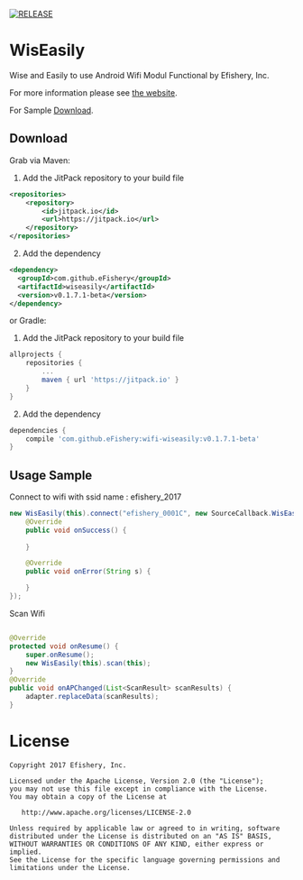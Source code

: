 [![RELEASE](https://jitpack.io/v/eFishery/wiseasily.svg)](https://jitpack.io/#eFishery/wiseasily)

WisEasily
========

Wise and Easily to use Android Wifi Modul Functional by Efishery, Inc.

For more information please see [the website][1].

For Sample [Download][2].

Download
--------

Grab via Maven:
1. Add the JitPack repository to your build file
```xml
<repositories>
    <repository>
        <id>jitpack.io</id>
        <url>https://jitpack.io</url>
    </repository>
</repositories>
```
2. Add the dependency
```xml
<dependency>
  <groupId>com.github.eFishery</groupId>
  <artifactId>wiseasily</artifactId>
  <version>v0.1.7.1-beta</version>
</dependency>
```
or Gradle:
1. Add the JitPack repository to your build file
```groovy
allprojects {
    repositories {
        ...
        maven { url 'https://jitpack.io' }
    }
}
```
2. Add the dependency
```groovy
dependencies {
    compile 'com.github.eFishery:wifi-wiseasily:v0.1.7.1-beta'
}
```

Usage Sample
--------

Connect to wifi with ssid name : efishery_2017

```java
new WisEasily(this).connect("efishery_0001C", new SourceCallback.WisEasilyCallback() {
    @Override
    public void onSuccess() {
        
    }

    @Override
    public void onError(String s) {

    }
});
```

Scan Wifi

```java

@Override
protected void onResume() {
    super.onResume();
    new WisEasily(this).scan(this);
}
@Override
public void onAPChanged(List<ScanResult> scanResults) {
    adapter.replaceData(scanResults);
}
```


License
=======

    Copyright 2017 Efishery, Inc.

    Licensed under the Apache License, Version 2.0 (the "License");
    you may not use this file except in compliance with the License.
    You may obtain a copy of the License at

       http://www.apache.org/licenses/LICENSE-2.0

    Unless required by applicable law or agreed to in writing, software
    distributed under the License is distributed on an "AS IS" BASIS,
    WITHOUT WARRANTIES OR CONDITIONS OF ANY KIND, either express or implied.
    See the License for the specific language governing permissions and
    limitations under the License.


 [1]: http://wiki.efishery.com/kb/5a4f47ea46c64f25ba36cee9
 [2]: https://drive.google.com/open?id=1LeuABggbQJqk5itoM6Gv1Q2zgqvm84Am
